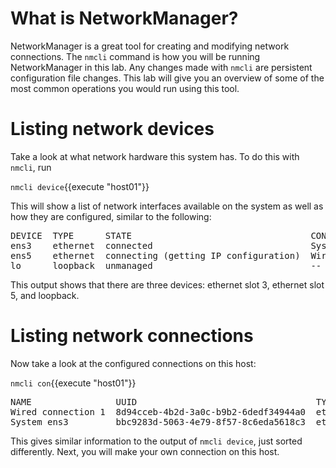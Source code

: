 # What is NetworkManager?

NetworkManager is a great tool for creating and modifying network connections.
The `nmcli` command is how you will be running NetworkManager in this lab. Any changes
made with `nmcli` are persistent configuration file changes. This lab will give you an
overview of some of the most common operations you would run using this tool.

# Listing network devices

Take a look at what network hardware this system has.
To do this with `nmcli`, run

`nmcli device`{{execute "host01"}}

This will show a list of network interfaces available on the system as well as
how they are configured, similar to the following:

<pre class=file>
DEVICE  TYPE      STATE                                  CONNECTION         
ens3    ethernet  connected                              System ens3        
ens5    ethernet  connecting (getting IP configuration)  Wired connection 1
lo      loopback  unmanaged                              --      
</pre>

This output shows that there are three devices: ethernet slot 3, ethernet slot 5,
and loopback.

# Listing network connections

Now take a look at the configured connections on this host:

`nmcli con`{{execute "host01"}}

<pre class=file>
NAME                UUID                                  TYPE      DEVICE
Wired connection 1  8d94cceb-4b2d-3a0c-b9b2-6dedf34944a0  ethernet  ens5   
System ens3         bbc9283d-5063-4e79-8f57-8c6eda5618c3  ethernet  ens3
</pre>

This gives similar information to the output of `nmcli device`, just sorted
differently. Next, you will make your own connection on this host.

